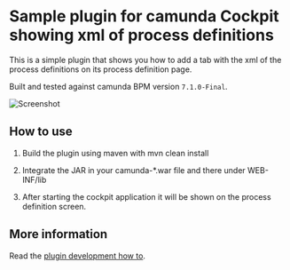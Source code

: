 Sample plugin for camunda Cockpit showing xml of process definitions
=================================

This is a simple plugin that shows you how to add a tab with the xml of the process definitions 
on its process definition page.

Built and tested against camunda BPM version `7.1.0-Final`.

![Screenshot][1]


How to use
----------------------

1. Build the plugin using maven with mvn clean install

2. Integrate the JAR in your camunda-*.war file and there under WEB-INF/lib

3. After starting the cockpit application it will be shown on the process definition screen.


More information
-----

Read the [plugin development how to](http://docs.camunda.org/latest/real-life/how-to/#cockpit-how-to-develop-a-cockpit-plugin).


[1]: https://raw.github.com/camunda/camunda-consulting/master/snippets/cockpit-plugin-process-xml/screenshot.png 
